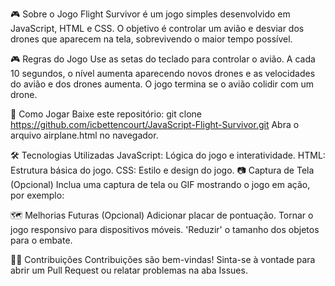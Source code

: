 🎮 Sobre o Jogo
Flight Survivor é um jogo simples desenvolvido em JavaScript, HTML e CSS. O objetivo é controlar um avião e desviar dos drones que aparecem na tela, sobrevivendo o maior tempo possível.

🎮 Regras do Jogo
Use as setas do teclado para controlar o avião.
A cada 10 segundos, o nível aumenta aparecendo novos drones e as velocidades do avião e dos drones aumenta.
O jogo termina se o avião colidir com um drone.

🚀 Como Jogar
Baixe este repositório:
  git clone https://github.com/icbettencourt/JavaScript-Flight-Survivor.git
Abra o arquivo airplane.html no navegador.

🛠️ Tecnologias Utilizadas
JavaScript: Lógica do jogo e interatividade.
HTML: Estrutura básica do jogo.
CSS: Estilo e design do jogo.
📷 Captura de Tela (Opcional)
Inclua uma captura de tela ou GIF mostrando o jogo em ação, por exemplo:

🗺️ Melhorias Futuras (Opcional)
Adicionar placar de pontuação.
Tornar o jogo responsivo para dispositivos móveis.
'Reduzir' o tamanho dos objetos para o embate.

🧑‍💻 Contribuições
Contribuições são bem-vindas! Sinta-se à vontade para abrir um Pull Request ou relatar problemas na aba Issues.
